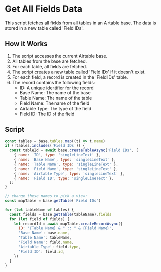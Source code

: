 # Get All Fields Data

This script fetches all fields from all tables in an Airtable base. The data is stored in a new table called 'Field IDs'.

## How it Works

1. The script accesses the current Airtable base.
2. All tables from the base are fetched.
3. For each table, all fields are fetched.
4. The script creates a new table called 'Field IDs' if it doesn't exist.
5. For each field, a record is created in the 'Field IDs' table.
6. The record contains the following fields:
   - ID: A unique identifier for the record
   - Base Name: The name of the base
   - Table Name: The name of the table
   - Field Name: The name of the field
   - Airtable Type: The type of the field
   - Field ID: The ID of the field

## Script

```javascript
const tables = base.tables.map((t) => t.name)
if (!tables.includes('Field IDs')) {
  const tableId = await base.createTableAsync('Field IDs', [
    { name: 'ID', type: 'singleLineText' },
    { name: 'Base Name', type: 'singleLineText' },
    { name: 'Table Name', type: 'singleLineText' },
    { name: 'Field Name', type: 'singleLineText' },
    { name: 'Airtable Type', type: 'singleLineText' },
    { name: 'Field ID', type: 'singleLineText' },
  ])
}

// change these names to pick a view:
const mapTable = base.getTable('Field IDs')

for (let tableName of tables) {
  const fields = base.getTable(tableName).fields
  for (let field of fields) {
    let recordId = await mapTable.createRecordAsync({
      ID: '{Table Name} & " :: " & {Field Name}',
      'Base Name': base.name,
      'Table Name': tableName,
      'Field Name': field.name,
      'Airtable Type': field.type,
      'Field ID': field.id,
    })
  }
}
```
